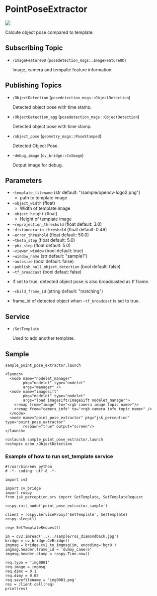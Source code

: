 # PointPoseExtractor

![](images/point_pose_extractor.png)

  Calcute object pose compared to template. 

## Subscribing Topic

- `/ImageFeature0D` (`posedetection_msgs::ImageFeature0D`)

  Image, camera and tempalte feature information. 

## Publishing Topics

- `/ObjectDetection` (`posedetection_msgs::ObjectDetection`)

  Detected object pose with time stamp. 

- `/ObjectDetection_agg` (`posedetection_msgs::ObjectDetection`)

  Detected object pose with time stamp. 

- `/object_pose` (`geometry_msgs::PoseStamped`)

  Detected Object Pose. 

- `~debug_image` (`cv_bridge::CvImage`) 

  Output image for debug.

## Parameters

- `~template_filename` (str default: "/sample/opencv-logo2.png")
  + path to template image
- `~object_width` (float)
  + Width of template image
- `~object_height` (float)
  + Height of template image
- `~reprojection_threshold` (float default: 3.0)
- `~distanceratio_threshold` (float default: 0.49)
- `~error_threshold` (float default: 50.0)
- `~theta_step` (float default: 5.0)
- `~phi_step` (float default: 5.0)
- `~viewer_window` (bool default: true)
- `~window_name` (str default: "sample1")
- `~autosize` (bool default: false)
- `~publish_null_object_detection` (bool default: false)
- `~tf_broadcast` (bool defaut: false)
 + If set to true, detected object pose is also broadcasted as tf frame.
- `~child_frame_id` (string default: "matching")
 + frame_id of detected object when `~tf_broadcast` is set to true.

## Service 

- `/SetTemplate` 

  Used to add another template.

## Sample

`sample_point_pose_extractor.launch`
```
<launch>
  <node name="nodelet_manager"
        pkg="nodelet" type="nodelet"
        args="manager" />
  <node name="imagesift"
        pkg="nodelet" type="nodelet"
        args="load imagesift/ImageSift nodelet_manager">
    <remap from="image" to="<rgb camera image topic name>"/>
    <remap from="camera_info" to="<rgb camera info topic name>" />
  </node>
  <node name="point_pose_extractor" pkg="jsk_perception" type="point_pose_extractor"
        respawn="true" output="screen"/>
</launch>
``` 

```
roslaunch sample_point_pose_extractor.launch  
rostopic echo /ObjectDetection
```

### Example of how to run set_template service 

```
#!/usr/bin/env python
# -*- coding: utf-8 -*-

import cv2

import cv_bridge
import rospy
from jsk_perception.srv import SetTemplate, SetTemplateRequest

rospy.init_node('point_pose_extractor_sample')

client = rospy.ServiceProxy('SetTemplate', SetTemplate)
rospy.sleep(1)

req= SetTemplateRequest()

im = cv2.imread('../../sample/ros_diamondback.jpg')
bridge = cv_bridge.CvBridge()
imgmsg = bridge.cv2_to_imgmsg(im, encoding='bgr8')
imgmsg.header.frame_id = 'dummy_camera'
imgmsg.header.stamp = rospy.Time.now()

req.type = 'img0001'
req.image = imgmsg
req.dimx = 0.1
req.dimy = 0.05
req.savefilename = 'img0001.png'
res = client.call(req)
print(res)
```
